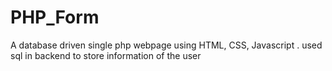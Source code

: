 # PHP_Form
A database driven single php webpage using HTML, CSS, Javascript .
used sql in backend to store information of the user
